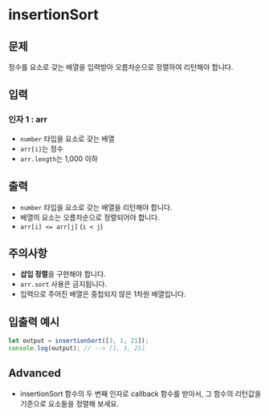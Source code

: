 # **insertionSort**

## **문제**

정수를 요소로 갖는 배열을 입력받아 오름차순으로 정렬하여 리턴해야 합니다.

## **입력**

### **인자 1 : arr**

- `number` 타입을 요소로 갖는 배열
- `arr[i]`는 정수
- `arr.length`는 1,000 이하

## **출력**

- `number` 타입을 요소로 갖는 배열을 리턴해야 합니다.
- 배열의 요소는 오름차순으로 정렬되어야 합니다.
- `arr[i] <= arr[j]` (`i < j`)

## **주의사항**

- **삽입 정렬**을 구현해야 합니다.
- `arr.sort` 사용은 금지됩니다.
- 입력으로 주어진 배열은 중첩되지 않은 1차원 배열입니다.

## **입출력 예시**

```jsx
let output = insertionSort([3, 1, 21]);
console.log(output); // --> [1, 3, 21]
```

## **Advanced**

- insertionSort 함수의 두 번째 인자로 callback 함수를 받아서, 그 함수의 리턴값을 기준으로 요소들을 정렬해 보세요.